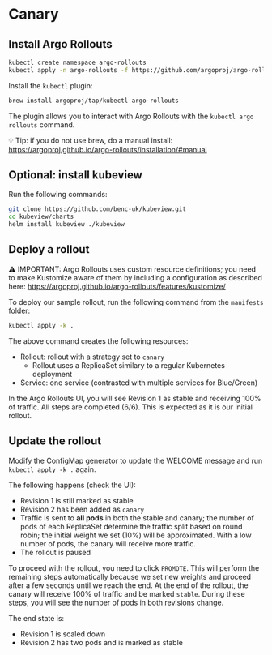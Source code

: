 # Canary

## Install Argo Rollouts

```bash
kubectl create namespace argo-rollouts
kubectl apply -n argo-rollouts -f https://github.com/argoproj/argo-rollouts/releases/latest/download/install.yaml
```

Install the `kubectl` plugin:

```bash
brew install argoproj/tap/kubectl-argo-rollouts
```
The plugin allows you to interact with Argo Rollouts with the `kubectl argo rollouts` command.

💡 Tip: if you do not use brew, do a manual install: https://argoproj.github.io/argo-rollouts/installation/#manual 

## Optional: install kubeview

Run the following commands:

```bash
git clone https://github.com/benc-uk/kubeview.git
cd kubeview/charts
helm install kubeview ./kubeview
```

## Deploy a rollout

⚠️ IMPORTANT: Argo Rollouts uses custom resource definitions; you need to make Kustomize aware of them by including a configuration as described here: https://argoproj.github.io/argo-rollouts/features/kustomize/

To deploy our sample rollout, run the following command from the `manifests` folder:

```bash
kubectl apply -k .
```

The above command creates the following resources:
- Rollout: rollout with a strategy set to `canary`
    - Rollout uses a ReplicaSet similary to a regular Kubernetes deployment
- Service: one service (contrasted with multiple services for Blue/Green)

In the Argo Rollouts UI, you will see Revision 1 as stable and receiving 100% of traffic. All steps are completed (6/6). This is expected as it is our initial rollout.

## Update the rollout

Modify the ConfigMap generator to update the WELCOME message and run `kubectl apply -k .` again.

The following happens (check the UI):
- Revision 1 is still marked as stable
- Revision 2 has been added as `canary`
- Traffic is sent to **all pods** in both the stable and canary; the number of pods of each ReplicaSet determine the traffic split based on round robin; the initial weight we set (10%) will be approximated. With a low number of pods, the canary will receive more traffic.
- The rollout is paused

To proceed with the rollout, you need to click `PROMOTE`. This will perform the remaining steps automatically because we set new weights and proceed after a few seconds until we reach the end. At the end of the rollout, the canary will receive 100% of traffic and be marked `stable`. During these steps, you will see the number of pods in both revisions change.

The end state is:
- Revision 1 is scaled down
- Revision 2 has two pods and is marked as stable



